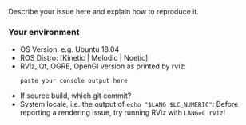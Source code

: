 <!-- Thanks for reporting an issue.
Please describe your issue in detail, such that it can be reproduced by somebody else.
For rendering issues, please provide:
* A screenshot illustrating the issue (just drag-n-drop an image into your browser).
* Source code to reproduce the issue, e.g. a YAML or rosbag file with a MarkerArray msg.
Use [gist.github.com](gist.github.com) to copy-paste the console output or segfault backtrace using gdb.

Note: Due to the lack of active maintainers, currently we can only provide limited support.
Particularly, we focus on the latest releases, Noetic and Melodic, only.
If you can track the issue down yourself and provide a pull request, that would be a great help.
Thanks for considering this.
-->

Describe your issue here and explain how to reproduce it.

### Your environment
* OS Version: e.g. Ubuntu 18.04
* ROS Distro: [Kinetic | Melodic | Noetic]
* RViz, Qt, OGRE, OpenGl version as printed by rviz:
    ```
    paste your console output here
    ```
* If source build, which git commit?
* System locale, i.e. the output of `echo "$LANG $LC_NUMERIC"`:
  Before reporting a rendering issue, try running RViz with `LANG=C rviz`!
